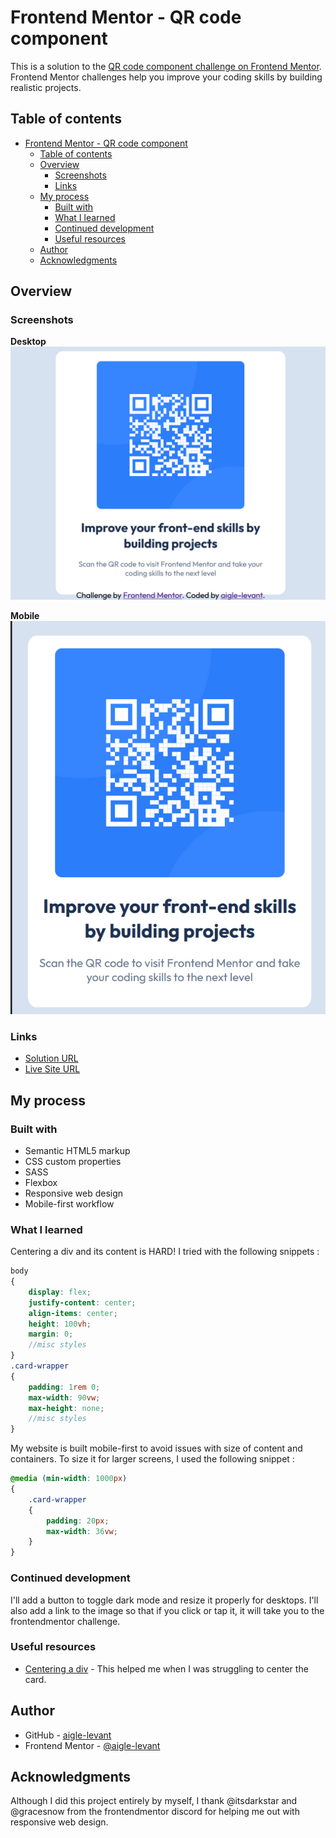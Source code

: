 # Frontend Mentor - QR code component

This is a solution to the [QR code component challenge on Frontend Mentor](https://www.frontendmentor.io/challenges/qr-code-component-iux_sIO_H). Frontend Mentor challenges help you improve your coding skills by building realistic projects. 

## Table of contents

- [Frontend Mentor - QR code component](#frontend-mentor---qr-code-component)
  - [Table of contents](#table-of-contents)
  - [Overview](#overview)
    - [Screenshots](#screenshots)
    - [Links](#links)
  - [My process](#my-process)
    - [Built with](#built-with)
    - [What I learned](#what-i-learned)
    - [Continued development](#continued-development)
    - [Useful resources](#useful-resources)
  - [Author](#author)
  - [Acknowledgments](#acknowledgments)

## Overview

### Screenshots

**Desktop**
![desktop version](/images/screenshot-1.png)

**Mobile**
![mobile version](/images/screenshot-2.png)

### Links

- [Solution URL](https://github.com/aigle-levant/qr-code-display)
- [Live Site URL](https://qr-code-display-beta.vercel.app/)

## My process

### Built with

- Semantic HTML5 markup
- CSS custom properties
- SASS
- Flexbox
- Responsive web design
- Mobile-first workflow

### What I learned

Centering a div and its content is HARD! I tried with the following snippets :

```scss
body
{
    display: flex;
    justify-content: center;
    align-items: center;
    height: 100vh;
    margin: 0;
    //misc styles
}
.card-wrapper
{
    padding: 1rem 0;
    max-width: 90vw;
    max-height: none;
    //misc styles
}
```

My website is built mobile-first to avoid issues with size of content and containers. To size it for larger screens, I used the following snippet :

```scss
@media (min-width: 1000px)
{
    .card-wrapper
    {
        padding: 20px;
        max-width: 36vw;
    }
}
```

### Continued development

I'll add a button to toggle dark mode and resize it properly for desktops. I'll also add a link to the image so that if you click or tap it, it will take you to the frontendmentor challenge.

### Useful resources

- [Centering a div](https://www.joshwcomeau.com/css/center-a-div/) - This helped me when I was struggling to center the card.

## Author

- GitHub - [aigle-levant](https://github.com/aigle-levant)
- Frontend Mentor - [@aigle-levant](https://www.frontendmentor.io/profile/aigle-levant)

## Acknowledgments

Although I did this project entirely by myself, I thank @itsdarkstar and @gracesnow from the frontendmentor discord for helping me out with responsive web design.
